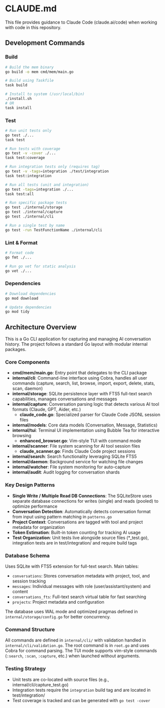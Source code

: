 # CLAUDE.md

This file provides guidance to Claude Code (claude.ai/code) when working with code in this repository.

## Development Commands

### Build
```bash
# Build the mem binary
go build -o mem cmd/mem/main.go

# Build using Taskfile
task build

# Install to system (/usr/local/bin)
./install.sh
# OR
task install
```

### Test
```bash
# Run unit tests only
go test ./...
task test

# Run tests with coverage
go test -v -cover ./...
task test:coverage

# Run integration tests only (requires tag)
go test -v -tags=integration ./test/integration
task test:integration

# Run all tests (unit and integration)
go test -tags=integration ./...
task test:all

# Run specific package tests
go test ./internal/storage
go test ./internal/capture
go test ./internal/cli

# Run a single test by name
go test -run TestFunctionName ./internal/cli
```

### Lint & Format
```bash
# Format code
go fmt ./...

# Run go vet for static analysis
go vet ./...
```

### Dependencies
```bash
# Download dependencies
go mod download

# Update dependencies
go mod tidy
```

## Architecture Overview

This is a Go CLI application for capturing and managing AI conversation history. The project follows a standard Go layout with modular internal packages.

### Core Components

- **cmd/mem/main.go**: Entry point that delegates to the CLI package
- **internal/cli**: Command-line interface using Cobra, handles all user commands (capture, search, list, browse, import, export, delete, stats, scan, daemon)
- **internal/storage**: SQLite persistence layer with FTS5 full-text search capabilities, manages conversations and messages
- **internal/capture**: Conversation parsing logic that detects various AI tool formats (Claude, GPT, Aider, etc.)
  - **claude_code.go**: Specialized parser for Claude Code JSONL session files
- **internal/models**: Core data models (Conversation, Message, Statistics)
- **internal/tui**: Terminal UI implementation using Bubble Tea for interactive browsing
  - **enhanced_browser.go**: Vim-style TUI with command mode
- **internal/scanner**: File system scanning for AI tool session files
  - **claude_scanner.go**: Finds Claude Code project sessions
- **internal/search**: Search functionality leveraging SQLite FTS5
- **internal/daemon**: Background service for watching file changes
- **internal/watcher**: File system monitoring for auto-capture
- **internal/audit**: Audit logging for conversation shards

### Key Design Patterns

- **Single Write / Multiple Read DB Connections**: The SQLiteStore uses separate database connections for writes (single) and reads (pooled) to optimize performance
- **Conversation Detection**: Automatically detects conversation format from input using pattern matching in `patterns.go`
- **Project Context**: Conversations are tagged with tool and project metadata for organization
- **Token Estimation**: Built-in token counting for tracking AI usage
- **Test Organization**: Unit tests live alongside source files (*_test.go), integration tests are in test/integration/ and require build tags

### Database Schema

Uses SQLite with FTS5 extension for full-text search. Main tables:
- `conversations`: Stores conversation metadata with project, tool, and session tracking
- `messages`: Individual messages with role (user/assistant/system) and content
- `conversations_fts`: Full-text search virtual table for fast searching
- `projects`: Project metadata and configuration

The database uses WAL mode and optimized pragmas defined in `internal/storage/config.go` for better concurrency.

### Command Structure

All commands are defined in `internal/cli/` with validation handled in `internal/cli/validation.go`. The root command is in `root.go` and uses Cobra for command parsing. The TUI mode supports vim-style commands (`:search`, `:scan`, `:capture`, etc.) when launched without arguments.

### Testing Strategy

- Unit tests are co-located with source files (e.g., internal/cli/capture_test.go)
- Integration tests require the `integration` build tag and are located in test/integration/
- Test coverage is tracked and can be generated with `go test -cover`